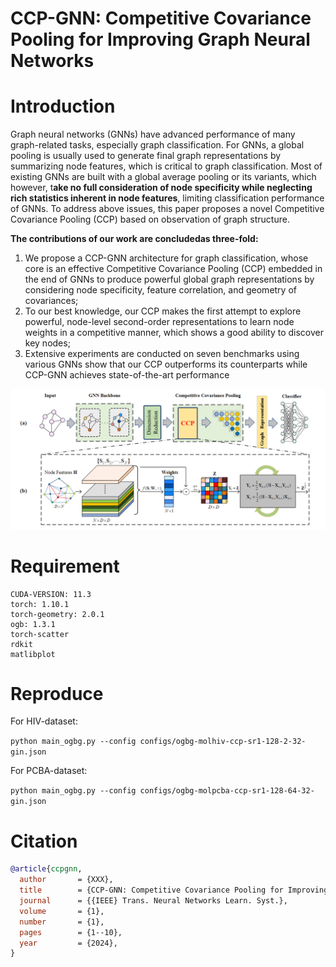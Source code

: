 # CCP-GNN: Competitive Covariance Pooling for Improving Graph Neural Networks

# Introduction
Graph neural networks (GNNs) have advanced performance of many graph-related tasks, especially graph classification. For GNNs, a global pooling is usually used to generate final graph representations by summarizing node features, which is critical to graph classification. Most of existing
GNNs are built with a global average pooling or its variants, which however, t**ake no full consideration of node specificity while neglecting rich statistics inherent in node features**, limiting classification performance of GNNs. To address above issues, this paper proposes a novel Competitive Covariance Pooling (CCP) based on observation of graph structure.

**The contributions of our work are concludedas three-fold:**
1. We propose a CCP-GNN architecture for graph classification, whose core is an effective Competitive Covariance Pooling (CCP) embedded in the end of GNNs to produce powerful global graph representations by considering node specificity, feature correlation, and geometry of covariances; 
1. To our best knowledge, our CCP makes the first attempt to explore powerful, node-level second-order representations to learn node weights in a competitive manner, which shows a good ability to discover key nodes; 
1. Extensive experiments are conducted on seven benchmarks using various GNNs show that our CCP outperforms its counterparts while CCP-GNN achieves state-of-the-art performance

![CCP-GNN Figure](figures/CCP-GNN.png)
# Requirement

```
CUDA-VERSION: 11.3
torch: 1.10.1
torch-geometry: 2.0.1
ogb: 1.3.1
torch-scatter
rdkit
matlibplot
```
# Reproduce
For HIV-dataset:

`python main_ogbg.py --config configs/ogbg-molhiv-ccp-sr1-128-2-32-gin.json`

For PCBA-dataset:

`python main_ogbg.py --config configs/ogbg-molpcba-ccp-sr1-128-64-32-gin.json`


# Citation

```BibTeX
@article{ccpgnn,
  author       = {XXX},
  title        = {CCP-GNN: Competitive Covariance Pooling for Improving Graph Neural Networks},
  journal      = {{IEEE} Trans. Neural Networks Learn. Syst.},
  volume       = {1},
  number       = {1},
  pages        = {1--10},
  year         = {2024},
}
```

